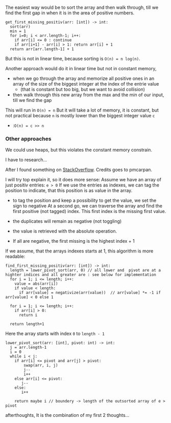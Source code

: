 The easiest way would be to sort the array and then walk through, till we find the first gap in when it is in the area of positive numbers.
```
get_first_missing_positiv(arr: [int]) -> int:
  sort(arr)
  min = 1
  for i=0; i < arr.length-1; i++:
    if arr[i] <= 0 : continue
    if arr[i+1] - arr[i] > 1: return arr[i] + 1
  return arr[arr.length-1] + 1 
```

But this is not in linear time, because sorting is `O(n) = n log(n)`.

Another approach would do it in linear time but not in constant memory, 
- when we go through the array and memorize all positive ones in an array of the size of the biggest integer at the index of the entrie value
  - (that is constant but too big, but we want to avoid collision)
- then walk through this new array from the max and the min of our input, till we find the gap

This will run in `O(n) = n` 
But it will take a lot of memory, it is constant, but not practical because `n` is mostly lower than the biggest integer value `c`
- :`O(n) = c >> n`

### Other approaches
We could use heaps, but this violates the constant memory constrain.

I have to research...

After I found something on [StackOverflow](https://stackoverflow.com/questions/51346136/given-an-array-of-integers-find-the-first-missing-positive-integer-in-linear-ti).
Credits goes to pmcarpan.

I will try top explain it, so it does more sense:
Assume we have an array of just positiv entries: `e > 0`
If we use the entries as indexes, we can tag the position to indicate, that this position is as value in the array. 
- to tag the position and keep a possibility to get the value, we set the sign to negative 
At a second go, we can traverse the array and find the first positive (not tagged) index. This first index is the missing first value.

- the duplicates will remain as negative (not toggling)
- the value is retrieved with the absolute operation.
- If all are negative, the first missing is the highest index + 1

If we assume, that the arrays indexes starts at 1, this algorithm is more readable:

```
find_first_missing_positiv(arr: [int]) -> int:
  length = lower_pivot_sort(arr, 0) // all lower and  pivot are at a highter indices and all greater are : see below for implementation
  for i = 1; i <= length; i++:
    value = abs(arr[i])
    if value < length:
      if arr[value] = negativize(arr(value))  // arr[value] *= -1 if arr[value] < 0 else 1
  
  for i = 1; i <= length; i++:
    if arr[i] > 0:
      return i
  
  return length+1
```

Here the array starts with index `0` to `length - 1` 
```
lower_pivot_sort(arr: [int], pivot: int) -> int:
  j = arr.length-1
  i = 0
  while i < j:
    if arr[i] <= pivot and arr[j] > pivot:
        swap(arr, i, j)
        j--
        i++
    else arr[i] <= pivot:
       j--
    else:
       i++
    
    return maybe i // boundery -> length of the outsorted array of e > pivot
```



afterthoughts, 
It is the combination of my first 2 thoughts...




